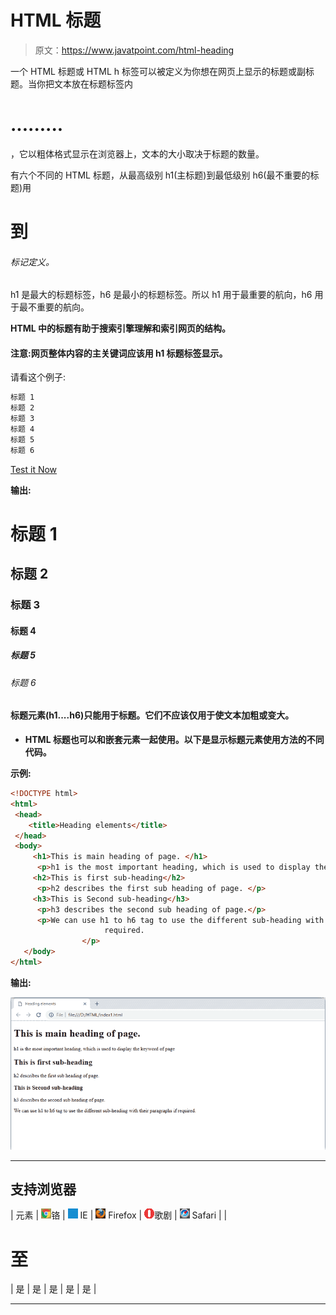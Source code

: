 # HTML 标题

> 原文：<https://www.javatpoint.com/html-heading>

一个 HTML 标题或 HTML h 标签可以被定义为你想在网页上显示的标题或副标题。当你把文本放在标题标签内

# .........

，它以粗体格式显示在浏览器上，文本的大小取决于标题的数量。

有六个不同的 HTML 标题，从最高级别 h1(主标题)到最低级别 h6(最不重要的标题)用

# 到

###### 标记定义。

h1 是最大的标题标签，h6 是最小的标题标签。所以 h1 用于最重要的航向，h6 用于最不重要的航向。

**HTML 中的标题有助于搜索引擎理解和索引网页的结构。**

#### 注意:网页整体内容的主关键词应该用 h1 标题标签显示。

请看这个例子:

```html
标题 1
标题 2
标题 3
标题 4
标题 5
标题 6

```

[Test it Now](https://www.javatpoint.com/oprweb/test.jsp?filename=htmlheading1)

**输出:**

# 标题 1

## 标题 2

### 标题 3

#### 标题 4

##### 标题 5

###### 标题 6

#### 标题元素(h1....h6)只能用于标题。它们不应该仅用于使文本加粗或变大。

*   **HTML 标题也可以和嵌套元素一起使用。以下是显示标题元素使用方法的不同代码。**

**示例:**

```html
<!DOCTYPE html>
<html>
 <head>
	<title>Heading elements</title>
 </head>
 <body>
	 <h1>This is main heading of page. </h1>
	  <p>h1 is the most important heading, which is used to display the keyword of page </p>
	 <h2>This is first sub-heading</h2>
	  <p>h2 describes the first sub heading of page. </p>
	 <h3>This is Second sub-heading</h3>
	  <p>h3 describes the second sub heading of page.</p>
	  <p>We can use h1 to h6 tag to use the different sub-heading with their paragraphs if       
                     required. 
                </p>
   </body>
</html>

```

**输出:**

![HTML Heading](img/f2fe3e325ba380764380f114fa31ca34.png)

* * *

## 支持浏览器

| 元素 | ![chrome browser](img/4fbdc93dc2016c5049ed108e7318df19.png)铬 | ![ie browser](img/83dd23df1fe8373fd5bf054b2c1dd88b.png) IE | ![firefox browser](img/4f001fff393888a8a807ed29b28145d1.png) Firefox | ![opera browser](img/6cad4a592cc69a052056a0577b4aac65.png)歌剧 | ![safari browser](img/a0f6a9711a92203c5dc5c127fe9c9fca.png) Safari |
| 

# 至

 | 是 | 是 | 是 | 是 | 是 |

* * *